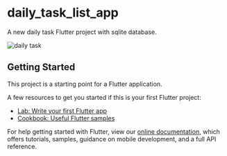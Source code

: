 # daily_task_list_app

A new daily task Flutter project with sqlite database.

![daily task](https://user-images.githubusercontent.com/12158468/122656704-ea2f8780-d17e-11eb-9437-55b1af6217ea.gif)


## Getting Started

This project is a starting point for a Flutter application.

A few resources to get you started if this is your first Flutter project:

- [Lab: Write your first Flutter app](https://flutter.dev/docs/get-started/codelab)
- [Cookbook: Useful Flutter samples](https://flutter.dev/docs/cookbook)

For help getting started with Flutter, view our
[online documentation](https://flutter.dev/docs), which offers tutorials,
samples, guidance on mobile development, and a full API reference.
